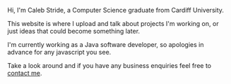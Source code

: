 Hi, I'm Caleb Stride, a Computer Science graduate from Cardiff University.

This website is where I upload and talk about projects I'm working on, or just ideas that could become something later. 

I'm currently working as a Java software developer, so apologies in advance for any javascript you see.

Take a look around and if you have any business enquiries feel free to [contact me](contact.html).